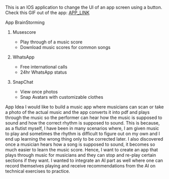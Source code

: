 This is an IOS application to change the UI of an app screen using a button.
Check this GIF out of the app:
[APP_LINK](https://imgur.com/a/mercy-prework-wB4dhUc)


App BrainStorming
1. Musescore
    - Play through of a music score
    - Download music scores for common songs
    
2. WhatsApp
    - Free international calls
    - 24hr WhatsApp status
    
3. SnapChat
    - View once photos
    - Snap Avatars with customizable clothes

App Idea
I would like to build a music app where musicians can scan or take a photo of the actual music and the app converts it into pdf and plays through the music so the performer can hear how the music is supposed to sound and how the correct rhythm is supposed to sound. This is because, as a flutist myself, I have been in many scenarios where, I am given music to play and sometimes the rhythm is difficult to figure out on my own and I end up learning the wrong thing only to be corrected later. I also discovered once a musician hears how a song is supposed to sound, it becomes so much easier to learn the music score. Hence, I want to create an app that plays through music for musicians and they can stop and re-play certain sections if they want. I wanted to integrate an AI part as well where one can record themselves playing and receive recommendations from the AI on technical exercises to practice.

